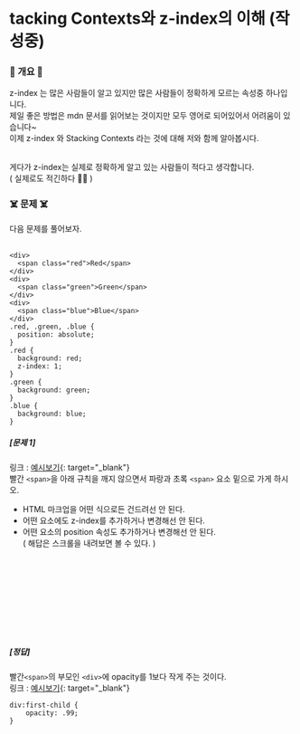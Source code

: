 # tacking Contexts와 z-index의 이해 (작성중)

### 🍒 개요 🍒
z-index 는 많은 사람들이 알고 있지만 많은 사람들이 정확하게 모르는 속성중 하나입니다.<br>
제일 좋은 방법은 mdn 문서를 읽어보는 것이지만 모두 영어로 되어있어서 어려움이 있습니다~ <br>
이제 z-index 와 Stacking Contexts 라는 것에 대해 저와 함께 알아봅시다.<br><br>

게다가 z-index는 실제로 정확하게 알고 있는 사람들이 적다고 생각합니다.<br>
( 실제로도 적긴하다 😵‍💫 )<br>

### ☠️ 문제 ☠️
다음 문제를 풀어보자.<br><br>

```
<div>
  <span class="red">Red</span>
</div>
<div>
  <span class="green">Green</span>
</div>
<div>
  <span class="blue">Blue</span>
</div>
.red, .green, .blue {
  position: absolute;
}
.red {
  background: red;
  z-index: 1;
}
.green {
  background: green;
}
.blue {
  background: blue;
}
```

##### [문제 1]<br>
링크 : [예시보기](https://summer-o3o.github.io/stacking-context/z-index_test1.html){: target="_blank"}<br>
빨간 ```<span>```을 아래 규칙을 깨지 않으면서 파랑과 초록 ```<span>``` 요소 밑으로 가게 하시오.<br>
* HTML 마크업을 어떤 식으로든 건드려선 안 된다.<br>
* 어떤 요소에도 z-index를 추가하거나 변경해선 안 된다.<br>
* 어떤 요소의 position 속성도 추가하거나 변경해선 안 된다.<br>
( 해답은 스크롤을 내려보면 볼 수 있다. )<br><br><br><br><br><br><br><br><br><br>





##### [정답]<br>
빨간```<span>```의 부모인 ```<div>```에 opacity를 1보다 작게 주는 것이다.<br>
링크 : [예시보기](https://summer-o3o.github.io/stacking-context/z-index_test1_1.html){: target="_blank"}<br>

```
div:first-child {
    opacity: .99;
}
```
